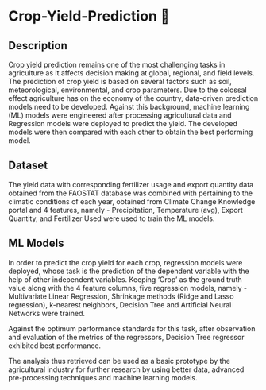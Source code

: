 # Crop-Yield-Prediction :seedling:

## Description

Crop yield prediction remains one of the most challenging tasks in agriculture as it affects decision making at global, regional, and field levels. The prediction of crop yield is based on several factors such as soil, meteorological, environmental, and crop parameters. Due to the colossal effect agriculture has on the economy of the country, data-driven prediction models need to be developed. Against this background, machine learning (ML) models were engineered after processing agricultural data and Regression models were deployed to predict the yield. The developed models were then compared with each other to obtain the best performing model.

## Dataset

The yield data with corresponding fertilizer usage and export quantity data obtained from the FAOSTAT database was combined with pertaining to the climatic conditions of each year, obtained from Climate Change Knowledge portal and 4 features, namely - Precipitation, Temperature (avg), Export Quantity, and Fertilizer Used were used to train the ML models.

## ML Models 
In order to predict the crop yield for each crop, regression models were deployed, whose task is the prediction of the dependent variable with the help of other independent variables. Keeping ‘Crop’ as the ground truth value along with the 4 feature columns, five regression models, namely - Multivariate Linear Regression, Shrinkage methods (Ridge and Lasso regression), k-nearest neighbors, Decision Tree and Artificial Neural Networks were trained.

Against the optimum performance standards for this task, after observation and evaluation of the metrics of the regressors, Decision Tree regressor exhibited best performance.

The analysis thus retrieved can be used as a basic prototype by the agricultural industry for further research by using better data, advanced pre-processing techniques and machine learning models.



